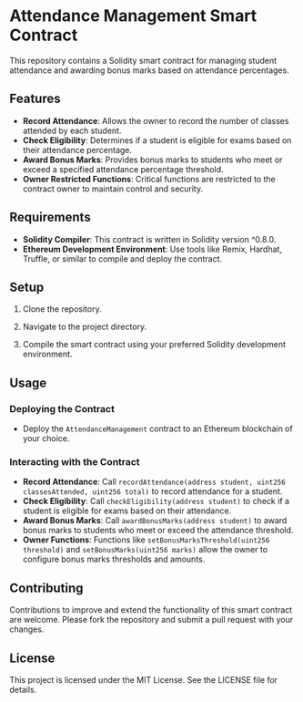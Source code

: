 # Attendance Management Smart Contract

This repository contains a Solidity smart contract for managing student attendance and awarding bonus marks based on attendance percentages.

## Features

- **Record Attendance**: Allows the owner to record the number of classes attended by each student.
- **Check Eligibility**: Determines if a student is eligible for exams based on their attendance percentage.
- **Award Bonus Marks**: Provides bonus marks to students who meet or exceed a specified attendance percentage threshold.
- **Owner Restricted Functions**: Critical functions are restricted to the contract owner to maintain control and security.

## Requirements

- **Solidity Compiler**: This contract is written in Solidity version ^0.8.0.
- **Ethereum Development Environment**: Use tools like Remix, Hardhat, Truffle, or similar to compile and deploy the contract.

## Setup

1. Clone the repository.

2. Navigate to the project directory.

3. Compile the smart contract using your preferred Solidity development environment.

## Usage

### Deploying the Contract

- Deploy the `AttendanceManagement` contract to an Ethereum blockchain of your choice.

### Interacting with the Contract

- **Record Attendance**: Call `recordAttendance(address student, uint256 classesAttended, uint256 total)` to record attendance for a student.
- **Check Eligibility**: Call `checkEligibility(address student)` to check if a student is eligible for exams based on their attendance.
- **Award Bonus Marks**: Call `awardBonusMarks(address student)` to award bonus marks to students who meet or exceed the attendance threshold.
- **Owner Functions**: Functions like `setBonusMarksThreshold(uint256 threshold)` and `setBonusMarks(uint256 marks)` allow the owner to configure bonus marks thresholds and amounts.

## Contributing

Contributions to improve and extend the functionality of this smart contract are welcome. Please fork the repository and submit a pull request with your changes.

## License

This project is licensed under the MIT License. See the LICENSE file for details.
